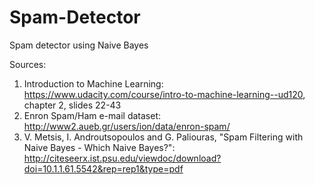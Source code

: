# Spam-Detector
Spam detector using Naive Bayes


Sources:
1. Introduction to Machine Learning: https://www.udacity.com/course/intro-to-machine-learning--ud120, chapter 2, slides 22-43
2. Enron Spam/Ham e-mail dataset: http://www2.aueb.gr/users/ion/data/enron-spam/
3. V. Metsis, I. Androutsopoulos and G. Paliouras, "Spam Filtering with 
Naive Bayes - Which Naive Bayes?": http://citeseerx.ist.psu.edu/viewdoc/download?doi=10.1.1.61.5542&rep=rep1&type=pdf
